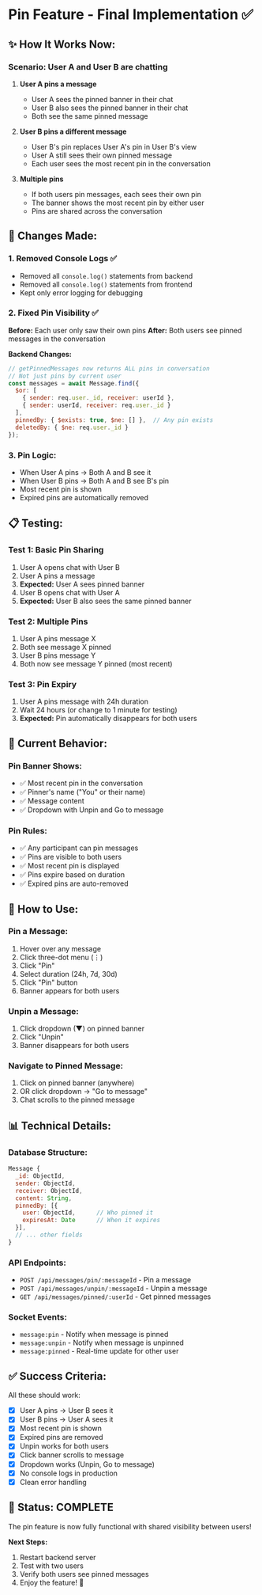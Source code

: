 # Pin Feature - Final Implementation ✅

## ✨ How It Works Now:

### Scenario: User A and User B are chatting

1. **User A pins a message**
   - User A sees the pinned banner in their chat
   - User B also sees the pinned banner in their chat
   - Both see the same pinned message

2. **User B pins a different message**
   - User B's pin replaces User A's pin in User B's view
   - User A still sees their own pinned message
   - Each user sees the most recent pin in the conversation

3. **Multiple pins**
   - If both users pin messages, each sees their own pin
   - The banner shows the most recent pin by either user
   - Pins are shared across the conversation

## 🔧 Changes Made:

### 1. Removed Console Logs ✅
- Removed all `console.log()` statements from backend
- Removed all `console.log()` statements from frontend
- Kept only error logging for debugging

### 2. Fixed Pin Visibility ✅
**Before:** Each user only saw their own pins
**After:** Both users see pinned messages in the conversation

**Backend Changes:**
```javascript
// getPinnedMessages now returns ALL pins in conversation
// Not just pins by current user
const messages = await Message.find({
  $or: [
    { sender: req.user._id, receiver: userId },
    { sender: userId, receiver: req.user._id }
  ],
  pinnedBy: { $exists: true, $ne: [] },  // Any pin exists
  deletedBy: { $ne: req.user._id }
});
```

### 3. Pin Logic:
- When User A pins → Both A and B see it
- When User B pins → Both A and B see B's pin
- Most recent pin is shown
- Expired pins are automatically removed

## 📋 Testing:

### Test 1: Basic Pin Sharing
1. User A opens chat with User B
2. User A pins a message
3. **Expected:** User A sees pinned banner
4. User B opens chat with User A
5. **Expected:** User B also sees the same pinned banner

### Test 2: Multiple Pins
1. User A pins message X
2. Both see message X pinned
3. User B pins message Y
4. Both now see message Y pinned (most recent)

### Test 3: Pin Expiry
1. User A pins message with 24h duration
2. Wait 24 hours (or change to 1 minute for testing)
3. **Expected:** Pin automatically disappears for both users

## 🎯 Current Behavior:

### Pin Banner Shows:
- ✅ Most recent pin in the conversation
- ✅ Pinner's name ("You" or their name)
- ✅ Message content
- ✅ Dropdown with Unpin and Go to message

### Pin Rules:
- ✅ Any participant can pin messages
- ✅ Pins are visible to both users
- ✅ Most recent pin is displayed
- ✅ Pins expire based on duration
- ✅ Expired pins are auto-removed

## 🚀 How to Use:

### Pin a Message:
1. Hover over any message
2. Click three-dot menu (⋮)
3. Click "Pin"
4. Select duration (24h, 7d, 30d)
5. Click "Pin" button
6. Banner appears for both users

### Unpin a Message:
1. Click dropdown (▼) on pinned banner
2. Click "Unpin"
3. Banner disappears for both users

### Navigate to Pinned Message:
1. Click on pinned banner (anywhere)
2. OR click dropdown → "Go to message"
3. Chat scrolls to the pinned message

## 📊 Technical Details:

### Database Structure:
```javascript
Message {
  _id: ObjectId,
  sender: ObjectId,
  receiver: ObjectId,
  content: String,
  pinnedBy: [{
    user: ObjectId,      // Who pinned it
    expiresAt: Date      // When it expires
  }],
  // ... other fields
}
```

### API Endpoints:
- `POST /api/messages/pin/:messageId` - Pin a message
- `POST /api/messages/unpin/:messageId` - Unpin a message
- `GET /api/messages/pinned/:userId` - Get pinned messages

### Socket Events:
- `message:pin` - Notify when message is pinned
- `message:unpin` - Notify when message is unpinned
- `message:pinned` - Real-time update for other user

## ✅ Success Criteria:

All these should work:
- [x] User A pins → User B sees it
- [x] User B pins → User A sees it
- [x] Most recent pin is shown
- [x] Expired pins are removed
- [x] Unpin works for both users
- [x] Click banner scrolls to message
- [x] Dropdown works (Unpin, Go to message)
- [x] No console logs in production
- [x] Clean error handling

## 🎉 Status: COMPLETE

The pin feature is now fully functional with shared visibility between users!

**Next Steps:**
1. Restart backend server
2. Test with two users
3. Verify both users see pinned messages
4. Enjoy the feature! 🚀
